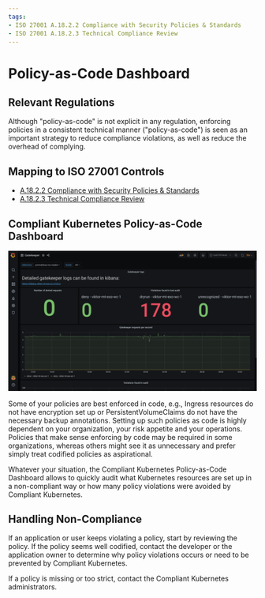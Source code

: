 ```yaml
---
tags:
- ISO 27001 A.18.2.2 Compliance with Security Policies & Standards
- ISO 27001 A.18.2.3 Technical Compliance Review
---
```

# Policy-as-Code Dashboard

## Relevant Regulations

Although "policy-as-code" is not explicit in any regulation, enforcing policies in a consistent technical manner ("policy-as-code") is seen as an important strategy to reduce compliance violations, as well as reduce the overhead of complying.

## Mapping to ISO 27001 Controls

* [A.18.2.2 Compliance with Security Policies & Standards](https://www.isms.online/iso-27001/annex-a-18-compliance/)
* [A.18.2.3 Technical Compliance Review](https://www.isms.online/iso-27001/annex-a-18-compliance/)

## Compliant Kubernetes Policy-as-Code Dashboard

![Policy-as-Code Dashboard](img/policy-as-code.png)

Some of your policies are best enforced in code, e.g., Ingress resources do not have encryption set up or PersistentVolumeClaims do not have the necessary backup annotations. Setting up such policies as code is highly dependent on your organization, your risk appetite and your operations. Policies that make sense enforcing by code may be required in some organizations, whereas others might see it as unnecessary and prefer simply treat codified policies as aspirational.

Whatever your situation, the Compliant Kubernetes Policy-as-Code Dashboard allows to quickly audit what Kubernetes resources are set up in a non-compliant way or how many policy violations were avoided by Compliant Kubernetes.

## Handling Non-Compliance

If an application or user keeps violating a policy, start by reviewing the policy. If the policy seems well codified, contact the developer or the application owner to determine why policy violations occurs or need to be prevented by Compliant Kubernetes.

If a policy is missing or too strict, contact the Compliant Kubernetes administrators.
